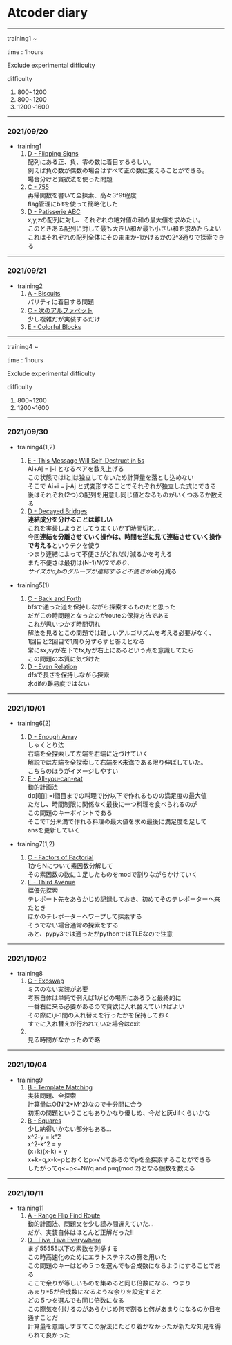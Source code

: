 # Atcoder diary


___ 

training1 ~

time : 1hours

Exclude experimental difficulty

difficulty
1. 800~1200
2. 800~1200
3. 1200~1600

___
### 2021/09/20  
- training1  
    1. [D - Flipping Signs](https://atcoder.jp/contests/abc125/tasks/abc125_d)  
    配列にある正、負、零の数に着目するらしい。  
    例えば負の数が偶数の場合はすべて正の数に変えることができる。  
    場合分けと貪欲法を使った問題
    2. [C - 755](https://atcoder.jp/contests/abc114/tasks/abc114_c)  
    再帰関数を書いて全探索、高々3^9t程度  
    flag管理にbitを使って簡略化した
    3. [D - Patisserie ABC](https://atcoder.jp/contests/abc100/tasks/abc100_d)  
    x,y,zの配列に対し、それぞれの絶対値の和の最大値を求めたい。  
    このときある配列に対して最も大きい和か最も小さい和を求めたらよい  
    これはそれぞれの配列全体にそのままか-1かけるかの2^3通りで探索できる


___
### 2021/09/21  
- training2  
    1. [A - Biscuits](https://atcoder.jp/contests/agc017/tasks/agc017_a)  
    パリティに着目する問題
    2. [C - 次のアルファベット](https://atcoder.jp/contests/code-festival-2016-quala/tasks/codefestival_2016_qualA_c)  
    少し複雑だが実装するだけ  
    3. [E - Colorful Blocks](https://atcoder.jp/contests/abc167/tasks/abc167_e)  


___ 

training4 ~

time : 1hours

Exclude experimental difficulty

difficulty
1. 800~1200
2. 1200~1600


___

### 2021/09/30
- training4(1,2)
    1. [E - This Message Will Self-Destruct in 5s](https://atcoder.jp/contests/abc166/tasks/abc166_e)  
    Ai+Aj = j-i となるペアを数え上げる  
    この状態ではiとjは独立してないため計算量を落とし込めない  
    そこで Ai+i = j-Aj と式変形することでそれぞれが独立した式にできる  
    後はそれぞれ(2つ)の配列を用意し同じ値となるものがいくつあるか数える
    2. [D - Decayed Bridges ](https://atcoder.jp/contests/abc120/tasks/abc120_d)  
    **連結成分を分けることは難しい**  
    これを実装しようとしてうまくいかず時間切れ...  
    今回**連結を分離させていく操作は、時間を逆に見て連結させていく操作で考える**というテクを使う  
    つまり連結によって不便さがどれだけ減るかを考える  
    また不便さは最初は(N-1)*N//2であり、  
    サイズがa,bのグループが連結すると不便さがa*b分減る


- training5(1)
    1. [C - Back and Forth](https://atcoder.jp/contests/abc051/tasks/abc051_c)  
    bfsで通った道を保持しながら探索するものだと思った  
    だがこの時問題となったのがrouteの保持方法である  
    これが思いつかず時間切れ  
    解法を見るとこの問題では難しいアルゴリズムを考える必要がなく、  
    1回目と2回目で1周り分ずらすと答えとなる  
    常にsx,syが左下でtx,tyが右上にあるという点を意識してたら  
    この問題の本質に気づけた
    2. [D - Even Relation](https://atcoder.jp/contests/abc126/tasks/abc126_d)  
    dfsで長さを保持しながら探索  
    水difの難易度ではない


___
### 2021/10/01
- training6(2)
    1. [D - Enough Array](https://atcoder.jp/contests/abc130/tasks/abc130_d)  
    しゃくとり法  
    右端を全探索して左端を右端に近づけていく  
    解説では左端を全探索して右端をK未満である限り伸ばしていた。  
    こちらのほうがイメージしやすい
    2. [E - All-you-can-eat](https://atcoder.jp/contests/abc145/tasks/abc145_e)  
    動的計画法  
    dp[i][j]:=i個目までの料理でj分以下で作れるものの満足度の最大値  
    ただし、時間制限に関係なく最後に一つ料理を食べられるのが  
    この問題のキーポイントである  
    そこでT分未満で作れる料理の最大値を求め最後に満足度を足して  
    ansを更新していく


- training7(1,2)
    1. [C - Factors of Factorial](https://atcoder.jp/contests/arc067/tasks/arc067_a)  
    1からNについて素因数分解して  
    その素因数の数に１足したものをmodで割りながらかけていく
    2. [E - Third Avenue](https://atcoder.jp/contests/abc184/tasks/abc184_e)  
    幅優先探索  
    テレポート先をあらかじめ記録しておき、初めてそのテレポーターへ来たとき  
    ほかのテレポーターへワープして探索する  
    そうでない場合通常の探索をする  
    あと、pypy3では通ったがpythonではTLEなので注意




___
### 2021/10/02
- training8
    1. [C - Exoswap](https://atcoder.jp/contests/arc110/tasks/arc110_c)  
    ミスのない実装が必要  
    考察自体は単純で例えば1がどの場所にあろうと最終的に  
    一番右に来る必要があるので貪欲に入れ替えていけばよい  
    その際にi,i-1間の入れ替えを行ったかを保持しておく  
    すでに入れ替えが行われていた場合はexit
    2. []()  
    見る時間がなかったので略


___
### 2021/10/04
- training9
    1. [B - Template Matching](https://atcoder.jp/contests/abc054/tasks/abc054_b)  
    実装問題、全探索  
    計算量はO(N^2*M^2)なので十分間に合う  
    初期の問題ということもありかなり優しめ、今だと灰difくらいかな
    2. [B - Squares ](https://atcoder.jp/contests/arc125/tasks/arc125_b)  
    少し納得いかない部分もある...  
    x^2-y = k^2  
    x^2-k^2 = y  
    (x+k)(x-k) = y  
    x+k=q,x-k=pとおくとp>√Nであるのでpを全探索することができる  
    したがってq<=p<=N//q and p≡q(mod 2)となる個数を数える  
    

___
### 2021/10/11
- training11
    1. [A - Range Flip Find Route](https://atcoder.jp/contests/agc043/tasks/agc043_a)  
    動的計画法、問題文を少し読み間違えていた...  
    だが、実装自体はほとんど正解だった!!
    2. [D - Five, Five Everywhere](https://atcoder.jp/contests/abc096/tasks/abc096_d)  
    まず55555以下の素数を列挙する  
    この時高速化のためにエラトステネスの篩を用いた  
    この問題のキーはどの５つを選んでも合成数になるようにすることである  
    ここで余りが等しいものを集めると同じ倍数になる、つまり  
    あまり*5が合成数になるような余りを設定すると  
    どの５つを選んでも同じ倍数になる  
    この際気を付けるのがあらかじめ何で割ると何があまりになるのか目を通すことだ  
    計算量を意識しすぎてこの解法にたどり着かなかったが新たな知見を得られて良かった
    

    